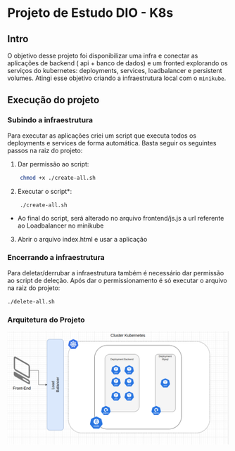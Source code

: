 # Projeto de Estudo DIO - K8s 


## Intro

O objetivo desse projeto foi disponibilizar uma infra e conectar as aplicações de backend ( api + banco de dados) e um fronted explorando os serviços do kubernetes: deployments, services, loadbalancer e persistent volumes. Atingi esse objetivo criando a infraestrutura local com o `minikube`. 

## Execução do projeto

### Subindo a infraestrutura

Para executar as aplicações criei um script que executa todos os deployments e services de forma automática. Basta seguir os seguintes passos na raiz do projeto:

1. Dar permissão ao script:
```bash
    chmod +x ./create-all.sh
```

2. Executar o script*:
```bash
    ./create-all.sh
```
* Ao final do script, será alterado no arquivo frontend/js.js a url referente ao Loadbalancer no minikube
3. Abrir o arquivo index.html e usar a aplicação 

### Encerrando a infraestrutura

Para deletar/derrubar a infraestrutura também é necessário dar permissão ao script de deleção. Após dar o permissionamento é só executar o arquivo na raiz do projeto:

```bash
./delete-all.sh
```

### Arquitetura do Projeto

![Architecture image](assets/k8s-infra.png)

